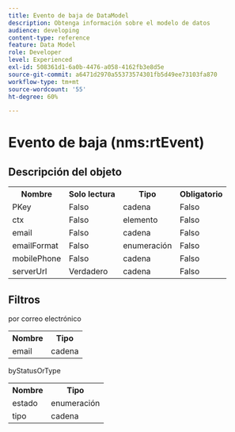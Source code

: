 ```yaml
---
title: Evento de baja de DataModel
description: Obtenga información sobre el modelo de datos
audience: developing
content-type: reference
feature: Data Model
role: Developer
level: Experienced
exl-id: 508361d1-6a0b-4476-a058-4162fb3e8d5e
source-git-commit: a6471d2970a55373574301fb5d49ee73103fa870
workflow-type: tm+mt
source-wordcount: '55'
ht-degree: 60%

---
```


# Evento de baja (nms:rtEvent)

## Descripción del objeto

<table>
               <tr>
                  <th>Nombre</th>
                  <th>Solo lectura</th>
                  <th>Tipo</th>
                  <th>Obligatorio</th>
               </tr>
               <tr>
                  <td>PKey</td>
                  <td>Falso</td>
                  <td>cadena</td>
                  <td>Falso</td>
               </tr>
               <tr>
                  <td>ctx</td>
                  <td>Falso</td>
                  <td>elemento</td>
                  <td>Falso</td>
               </tr>
               <tr>
                  <td>email</td>
                  <td>Falso</td>
                  <td>cadena</td>
                  <td>Falso</td>
               </tr>
               <tr>
                  <td>emailFormat</td>
                  <td>Falso</td>
                  <td>enumeración</td>
                  <td>Falso</td>
               </tr>
               <tr>
                  <td>mobilePhone</td>
                  <td>Falso</td>
                  <td>cadena</td>
                  <td>Falso</td>
               </tr>
               <tr>
                  <td>serverUrl</td>
                  <td>Verdadero</td>
                  <td>cadena</td>
                  <td>Falso</td>
               </tr>
            </table>

## Filtros

por correo electrónico

<table>
    <tr>
    <th>Nombre</th>
    <th>Tipo</th>
    </tr>
    <tr>
    <td>email</td>
    <td>cadena</td>
    </tr>
</table>

byStatusOrType

<table>
        <tr>
        <th>Nombre</th>
        <th>Tipo</th>
        </tr>
        <tr>
        <td>estado</td>
        <td>enumeración</td>
        </tr>
        <tr>
        <td>tipo</td>
        <td>cadena</td>
        </tr>
    </table>
